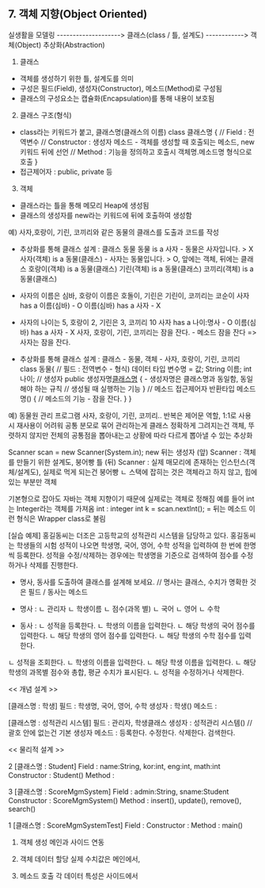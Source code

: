 ## 7. 객체 지향(Object Oriented)

실생활을 모델링 --------------------> 클래스(class / 틀, 설계도) ------------> 객체(Object)
             추상화(Abstraction)

 1) 클래스
  - 객체를 생성하기 위한 틀, 설계도를 의미
  - 구성은 필드(Field), 생성자(Constructor), 메소드(Method)로 구성됨
  - 클래스의 구성요소는 캡슐화(Encapsulation)를 통해 내용이 보호됨
 
 2) 클래스 구조(형식)
  - class라는 키워드가 붙고, 클래스명(클래스의 이름)
    class 클래스명 {
          // Field : 전역변수
          // Constructor : 생성자 메소드 - 객체를 생성할 때 호출되는 메소드, new 키워드 뒤에 선언
          // Method :  기능을 정의하고 호출시 객체명.메소드명 형식으로 호출
          }
  - 접근제어자 : public, private 등
 
 3) 객체
  - 클래스라는 틀을 통해 메모리 Heap에 생성됨
  - 클래스의 생성자를 new라는 키워드에 뒤에 호출하여 생성함

 예) 사자,호랑이, 기린, 코끼리와 같은 동물의 클래스를 도출과 코드를 작성
  - 추상화를 통해 클래스 설계 : 클래스 동물
    동물 is a 사자 - 동물은 사자입니다. > X
    사자(객체) is a 동물(클래스) - 사자는 동물입니다. > O, 앞에는 객체, 뒤에는 클래스
    호랑이(객체) is a 동물(클래스)
    기린(객체) is a 동물(클래스)
    코끼리(객체) is a 동물(클래스)
  - 사자의 이름은 심바, 호랑이 이름은 호돌이, 기린은 기린이, 코끼리는 코순이
    사자 has a 이름(심바) - O
    이름(심바) has a 사자 - X
  - 사자의 나이는 5, 호랑이 2, 기린은 3, 코끼리 10
    사자 has a 나이:명사 - O
    이름(심바) has a 사자 - X
    사자, 호랑이, 기린, 코끼리는 잠을 잔다. - 메소드
    잠을 잔다 => 사자는 잠을 잔다.

  - 추상화를 통해 클래스 설계 : 클래스 - 동물, 객체 - 사자, 호랑이, 기린, 코끼리
    class 동물{
          // 필드 : 전역변수 - 형식) 데이터 타입 변수명 = 값;
          String 이름;
          int 나이;
          // 생성자
          public 생성자명[클래스명]() { - 생성자명은 클래스명과 동일함, 동일해야 하는 규칙
          	// 생성될 때 실행하는 기능
          }
          // 메소드
          접근제어자 반환타입 메소드명() {
          	// 메소드의 기능 - 잠을 잔다.
          }
    }



예) 동물원 관리 프로그램
사자, 호랑이, 기린, 코끼리..
반복은 제어문 역할, 1:1로 사용시 재사용이 어려워 공통 분모로 묶어 관리하는게 클래스
정확하게 그려지는건 객체, 뚜렷하지 않지만 전체의 공통점을 뽑아내는고 상황에 따라 다르게 뽑아낼 수 있는 추상화

Scanner scan = new Scanner(System.in); new 뒤는 생성자
(앞) Scanner : 객체를 만들기 위한 설계도, 붕어빵 틀
(뒤) Scanner : 실제 매모리에 존재하는 인스턴스(객체/설계도), 실제로 먹게 되는건 붕어빵
 ㄴ 스택에 잡히는 것은 객체라고 하지 않고, 힙에 있는 부분만 객체
 
 기본형으로 잡아도 자바는 객체 지향이기 때문에 실제로는 객체로 정해짐
 예를 들어 int는 Integer라는 객체를 가져옴
 int : integer
 int k = scan.nextInt(); = 뒤는 메소드
 이런 형식은 Wrapper class로 불림
 
 
 
 [실습 예제]
 홍길동씨는 더조은 고등학교의 성적관리 시스템을 담당하고 있다. 홍길동씨는 학생들의 시험 성적이 나오면 학생명, 국어, 영어, 수학 성적을 입력하여 한 번에 한명씩 등록한다. 성적을 수정/삭제하는 경우에는 학생명을 기준으로 검색하여 점수를 수정하거나 삭제를 진행한다.
 
 - 명사, 동사를 도출하여 클래스를 설계해 보세요. // 명사는 클래스, 수치가 명확한 것은 필드 / 동사는 메소드
 
 - 명사 :
 ㄴ 관리자
 ㄴ 학생이름
 ㄴ 점수(과목 별)
   ㄴ 국어
   ㄴ 영어
   ㄴ 수학
 
 - 동사 : 
 ㄴ 성적을 등록한다.
   ㄴ 학생의 이름을 입력한다.
   ㄴ 해당 학생의 국어 점수를 입력한다.
   ㄴ 해당 학생의 영어 점수를 입력한다.
   ㄴ 해당 학생의 수학 점수를 입력한다.
   
 ㄴ 성적을 조회한다.
   ㄴ 학생의 이름을 입력한다.
   ㄴ 해당 학생 이름을 입력한다.
   ㄴ 해당 학생의 과목별 점수와 총합, 평균 수치가 표시된다.
   ㄴ 성적을 수정하거나 삭제한다.
 
 << 개념 설계 >>
 
 [클래스명 : 학생]
 필드 : 학생명, 국어, 영어, 수학
 생성자 : 학생()
 메소드 :
   
 [클래스명 : 성적관리 시스템]
 필드 : 관리자, 학생클래스
 생성자 : 성적관리 시스템() // 괄호 안에 없는건 기본 생성자
 메소드 : 등록한다. 수정한다. 삭제한다. 검색한다.
 
 << 물리적 설계 >>
 
 2 [클래스명 : Student]
 Field : name:String, kor:int, eng:int, math:int
 Constructor : Student()
 Method :
   
 3 [클래스명 : ScoreMgmSystem]
 Field : admin:String, sname:Student
 Constructor : ScoreMgmSystem()
 Method : insert(), update(), remove(), search()
 
 1 [클래스명 : ScoreMgmSystemTest]
 Field : 
 Constructor : 
 Method : main()
 
 
 
 1. 객체 생성
   메인과 사이드 연동
  
 2. 객체 데이터 할당
   실제 수치값은 메인에서,
 
 3. 메소드 호출
   각 데이터 특성은 사이드에서
 
 